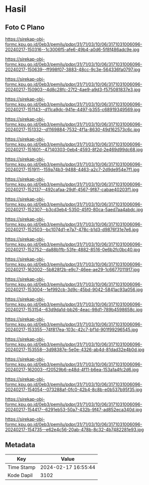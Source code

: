 # Hasil

## Foto C Plano

https://sirekap-obj-formc.kpu.go.id/0eb3/pemilu/pdpr/31/71/03/10/06/3171031006096-20240217-150316--1c3006f5-afe6-49b4-a0d6-5f8f486adc9e.jpg

https://sirekap-obj-formc.kpu.go.id/0eb3/pemilu/pdpr/31/71/03/10/06/3171031006096-20240217-150639--ff998f07-3883-48cc-9c3e-564336fa0797.jpg

https://sirekap-obj-formc.kpu.go.id/0eb3/pemilu/pdpr/31/71/03/10/06/3171031006096-20240217-150903--4d8c28fc-27f2-4ae9-a9d3-f575081837e3.jpg

https://sirekap-obj-formc.kpu.go.id/0eb3/pemilu/pdpr/31/71/03/10/06/3171031006096-20240217-151143--d11ca9dc-941e-4497-b355-c68919349569.jpg

https://sirekap-obj-formc.kpu.go.id/0eb3/pemilu/pdpr/31/71/03/10/06/3171031006096-20240217-151332--d1169884-7532-4f1a-8630-49d162573c6c.jpg

https://sirekap-obj-formc.kpu.go.id/0eb3/pemilu/pdpr/31/71/03/10/06/3171031006096-20240217-151601--47140303-0eb4-4593-8f2d-2e469d99dc68.jpg

https://sirekap-obj-formc.kpu.go.id/0eb3/pemilu/pdpr/31/71/03/10/06/3171031006096-20240217-151911--159a74b3-9488-4463-a2c7-2d9de954e7f1.jpg

https://sirekap-obj-formc.kpu.go.id/0eb3/pemilu/pdpr/31/71/03/10/06/3171031006096-20240217-152137--492cafaa-29df-4567-9f87-cabae40203f1.jpg

https://sirekap-obj-formc.kpu.go.id/0eb3/pemilu/pdpr/31/71/03/10/06/3171031006096-20240217-152307--b3cd3eb4-5350-45f0-80ca-5aed7aa4abdc.jpg

https://sirekap-obj-formc.kpu.go.id/0eb3/pemilu/pdpr/31/71/03/10/06/3171031006096-20240217-152503--bc1074d1-e7a7-478c-b1d3-d9876f31e7e6.jpg

https://sirekap-obj-formc.kpu.go.id/0eb3/pemilu/pdpr/31/71/03/10/06/3171031006096-20240217-152752--da88b1fb-53fe-4882-8516-0e6b2fc0bc40.jpg

https://sirekap-obj-formc.kpu.go.id/0eb3/pemilu/pdpr/31/71/03/10/06/3171031006096-20240217-162002--5b828f2b-e9c7-46ee-ae29-1c6677011917.jpg

https://sirekap-obj-formc.kpu.go.id/0eb3/pemilu/pdpr/31/71/03/10/06/3171031006096-20240217-153004--1ef992cb-3d9c-45bd-9042-5841ac93a056.jpg

https://sirekap-obj-formc.kpu.go.id/0eb3/pemilu/pdpr/31/71/03/10/06/3171031006096-20240217-153154--63d9da1d-bb26-4eac-98d1-789b4598658c.jpg

https://sirekap-obj-formc.kpu.go.id/0eb3/pemilu/pdpr/31/71/03/10/06/3171031006096-20240217-153355--74f817ea-103c-42c7-bf1d-901f99296545.jpg

https://sirekap-obj-formc.kpu.go.id/0eb3/pemilu/pdpr/31/71/03/10/06/3171031006096-20240217-153558--3d98387e-5e0e-4326-ab4d-81dad32e4b0d.jpg

https://sirekap-obj-formc.kpu.go.id/0eb3/pemilu/pdpr/31/71/03/10/06/3171031006096-20240217-162003--f20529b6-e48d-4f11-b6ea-153a1a4fc2d6.jpg

https://sirekap-obj-formc.kpu.go.id/0eb3/pemilu/pdpr/31/71/03/10/06/3171031006096-20240217-154054--073288af-0fc0-42b4-8c8b-e0b537b95f35.jpg

https://sirekap-obj-formc.kpu.go.id/0eb3/pemilu/pdpr/31/71/03/10/06/3171031006096-20240217-154417--6291eb53-50a7-432b-9f47-ad852eca340d.jpg

https://sirekap-obj-formc.kpu.go.id/0eb3/pemilu/pdpr/31/71/03/10/06/3171031006096-20240217-154735--e62e4c56-20ab-478b-8c32-4b7482281e93.jpg


## Metadata

| Key        | Value               |
| ---------- | ------------------- |
| Time Stamp | 2024-02-17 16:55:44 |
| Kode Dapil | 3102                |



